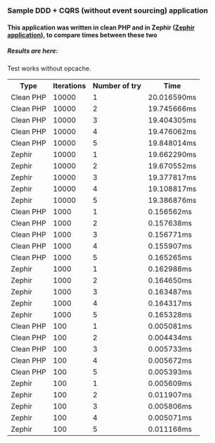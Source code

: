 <h3>Sample DDD + CQRS (without event sourcing) application</h3>

<h4>This application was written in clean PHP and in Zephir (<a href="https://github.com/dgafka/zephir-BookStore">Zephir application</a>), to compare times between these two</h4>

<h5>Results are here:</h5>
Test works without opcache.

<table>
  <tr>
    <th>Type</th>
    <th>Iterations</th> 
    <th>Number of try</th>
    <th>Time</th>
  </tr>
  <tr>
    <td>Clean PHP</td>
    <td>10000</td> 
    <td>1</td>
    <td>20.016590ms</td>
  </tr>
    <tr>
    <td>Clean PHP</td>
    <td>10000</td> 
    <td>2</td>
    <td>19.745666ms</td>
  </tr>
    <tr>
    <td>Clean PHP</td>
    <td>10000</td> 
    <td>3</td>
    <td>19.404305ms</td>
  </tr>
    <tr>
    <td>Clean PHP</td>
    <td>10000</td> 
    <td>4</td>
    <td>19.476062ms</td>
  </tr>
    <tr>
    <td>Clean PHP</td>
    <td>10000</td> 
    <td>5</td>
    <td>19.848014ms</td>
  </tr>
  
  
  <tr>
    <td>Zephir</td>
    <td>10000</td> 
    <td>1</td>
    <td>19.662290ms</td>
  </tr>
    <tr>
    <td>Zephir</td>
    <td>10000</td> 
    <td>2</td>
    <td>19.670552ms</td>
  </tr>
    <tr>
    <td>Zephir</td>
    <td>10000</td> 
    <td>3</td>
    <td>19.377817ms</td>
  </tr>
    <tr>
    <td>Zephir</td>
    <td>10000</td> 
    <td>4</td>
    <td>19.108817ms</td>
  </tr>
    <tr>
    <td>Zephir</td>
    <td>10000</td> 
    <td>5</td>
    <td>19.386876ms</td>
  </tr>
  
  <tr>
    <td>Clean PHP</td>
    <td>1000</td> 
    <td>1</td>
    <td>0.156562ms</td>
  </tr>
    <tr>
    <td>Clean PHP</td>
    <td>1000</td> 
    <td>2</td>
    <td>0.157638ms</td>
  </tr>
    <tr>
    <td>Clean PHP</td>
    <td>1000</td> 
    <td>3</td>
    <td>0.156771ms</td>
  </tr>
    <tr>
    <td>Clean PHP</td>
    <td>1000</td> 
    <td>4</td>
    <td>0.155907ms</td>
  </tr>
    <tr>
    <td>Clean PHP</td>
    <td>1000</td> 
    <td>5</td>
    <td>0.165265ms</td>
  </tr>
  
  <tr>
    <td>Zephir</td>
    <td>1000</td> 
    <td>1</td>
    <td>0.162988ms</td>
  </tr>
    <tr>
    <td>Zephir</td>
    <td>1000</td> 
    <td>2</td>
    <td>0.164650ms</td>
  </tr>
    <tr>
    <td>Zephir</td>
    <td>1000</td> 
    <td>3</td>
    <td>0.163487ms</td>
  </tr>
    <tr>
    <td>Zephir</td>
    <td>1000</td> 
    <td>4</td>
    <td>0.164317ms</td>
  </tr>
    <tr>
    <td>Zephir</td>
    <td>1000</td> 
    <td>5</td>
    <td>0.165328ms</td>
  </tr>
  
  
  <tr>
    <td>Clean PHP</td>
    <td>100</td> 
    <td>1</td>
    <td>0.005081ms</td>
  </tr>
    <tr>
    <td>Clean PHP</td>
    <td>100</td> 
    <td>2</td>
    <td>0.004434ms</td>
  </tr>
    <tr>
    <td>Clean PHP</td>
    <td>100</td> 
    <td>3</td>
    <td>0.005733ms</td>
  </tr>
    <tr>
    <td>Clean PHP</td>
    <td>100</td> 
    <td>4</td>
    <td>0.005672ms</td>
  </tr>
    <tr>
    <td>Clean PHP</td>
    <td>100</td> 
    <td>5</td>
    <td>0.005393ms</td>
  </tr>
  
  <tr>
    <td>Zephir</td>
    <td>100</td> 
    <td>1</td>
    <td>0.005609ms</td>
  </tr>
    <tr>
    <td>Zephir</td>
    <td>100</td> 
    <td>2</td>
    <td>0.011907ms</td>
  </tr>
    <tr>
    <td>Zephir</td>
    <td>100</td> 
    <td>3</td>
    <td>0.005806ms</td>
  </tr>
    <tr>
    <td>Zephir</td>
    <td>100</td> 
    <td>4</td>
    <td>0.005071ms</td>
  </tr>
    <tr>
    <td>Zephir</td>
    <td>100</td> 
    <td>5</td>
    <td>0.011168ms</td>
  </tr>
  
</table>

</table>
